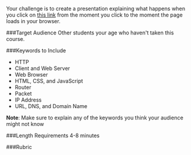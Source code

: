 Your challenge is to create a presentation explaining what happens when you click on [this link](http://christensenacademy.org/) from the moment you click to the moment the page loads in your browser.

###Target Audience
Other students your age who haven't taken this course.

###Keywords to Include
* HTTP
* Client and Web Server
* Web Browser
* HTML, CSS, and JavaScript
* Router
* Packet
* IP Address
* URL, DNS, and Domain Name

**Note**: Make sure to explain any of the keywords you think your audience might not know

###Length Requirements
4-8 minutes

###Rubric

